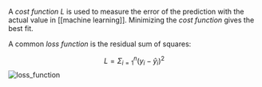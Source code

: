 A *cost function* $L$ is used to measure the error of the prediction with the actual value in [[machine learning]]. Minimizing the *cost function* gives the best fit. 

A common *loss function* is the residual sum of squares:

$$
L = \Sigma^{n}_{i = 1} (y_i - \hat y_i)^2
$$
![loss_function](loss_function.png)
